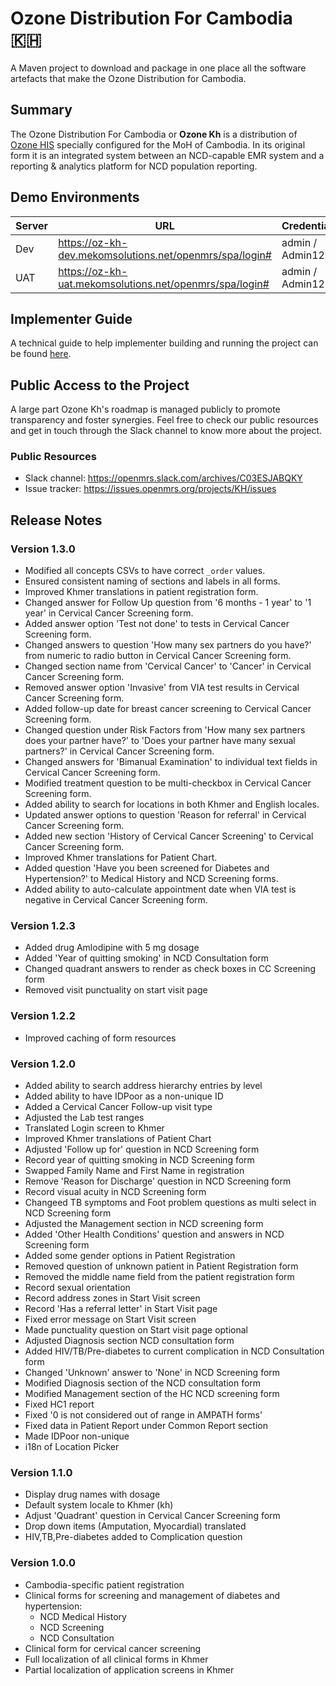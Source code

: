 # Ozone Distribution For Cambodia 🇰🇭

A Maven project to download and package in one place all the software artefacts that make the Ozone Distribution for Cambodia.

## Summary

The Ozone Distribution For Cambodia or **Ozone Kh** is a distribution of [Ozone HIS](https://www.ozone-his.com) specially configured for the MoH of Cambodia. In its original form it is an integrated system between an NCD-capable EMR system and a reporting & analytics platform for NCD population reporting.

## Demo Environments

| Server   | URL                                                          | Credentials      |
|----------|--------------------------------------------------------------|------------------|
| Dev      | https://oz-kh-dev.mekomsolutions.net/openmrs/spa/login#      | admin / Admin123 |
| UAT      | https://oz-kh-uat.mekomsolutions.net/openmrs/spa/login# | admin / Admin123   |

## Implementer Guide

A technical guide to help implementer building and running the project can be found [here](readme/impl-guide.md).

## Public Access to the Project

A large part Ozone Kh's roadmap is managed publicly to promote transparency and foster synergies. Feel free to check our public resources and get in touch through the Slack channel to know more about the project.

### Public Resources

* Slack channel: https://openmrs.slack.com/archives/C03ESJABQKY
* Issue tracker: https://issues.openmrs.org/projects/KH/issues

## Release Notes

### Version 1.3.0
* Modified all concepts CSVs to have correct `_order` values.
* Ensured consistent naming of sections and labels in all forms.
* Improved Khmer translations in patient registration form.
* Changed answer for Follow Up question from '6 months - 1 year' to '1 year' in Cervical Cancer Screening form.
* Added answer option 'Test not done' to tests in Cervical Cancer Screening form.
* Changed answers to question 'How many sex partners do you have?' from numeric to radio button in Cervical Cancer Screening form.
* Changed section name from 'Cervical Cancer' to 'Cancer' in Cervical Cancer Screening form.
* Removed answer option 'Invasive' from VIA test results in Cervical Cancer Screening form.
* Added follow-up date for breast cancer screening to Cervical Cancer Screening form.
* Changed question under Risk Factors from 'How many sex partners does your partner have?' to 'Does your partner have many sexual partners?' in Cervical Cancer Screening form.
* Changed answers for 'Bimanual Examination' to individual text fields in Cervical Cancer Screening form.
* Modified treatment question to be multi-checkbox in Cervical Cancer Screening form.
* Added ability to search for locations in both Khmer and English locales.
* Updated answer options to question 'Reason for referral' in Cervical Cancer Screening form.
* Added new section 'History of Cervical Cancer Screening' to Cervical Cancer Screening form.
* Improved Khmer translations for Patient Chart.
* Added question 'Have you been screened for Diabetes and Hypertension?' to Medical History and NCD Screening forms.
* Added ability to auto-calculate appointment date when VIA test is negative in Cervical Cancer Screening form.

### Version 1.2.3
* Added drug Amlodipine with 5 mg dosage
* Added 'Year of quitting smoking' in NCD Consultation form
* Changed quadrant answers to render as check boxes in CC Screening form
* Removed visit punctuality on start visit page

### Version 1.2.2
* Improved caching of form resources

### Version 1.2.0
* Added ability to search address hierarchy entries by level
* Added ability to have IDPoor as a non-unique ID
* Added a Cervical Cancer Follow-up visit type
* Adjusted the Lab test ranges
* Translated Login screen to Khmer
* Improved Khmer translations of Patient Chart
* Adjusted 'Follow up for' question in NCD Screening form
* Record year of quitting smoking in NCD Screening form
* Swapped Family Name and First Name in registration
* Remove 'Reason for Discharge' question in NCD Screening form
* Record visual acuity in NCD Screening form
* Changeed TB symptoms and Foot problem questions as multi select in NCD Screening form
* Adjusted the Management section in NCD screening form
* Added 'Other Health Conditions' question and answers in NCD Screening form
* Added some gender options in Patient Registration
* Removed question of unknown patient in Patient Registration form
* Removed the middle name field from the patient registration form
* Record sexual orientation
* Record address zones in Start Visit screen
* Record 'Has a referral letter' in Start Visit page
* Fixed error message on Start Visit screen
* Made punctuality question on Start visit page optional
* Adjusted Diagnosis section NCD consultation form
* Added HIV/TB/Pre-diabetes to current complication in NCD Consultation form
* Changed 'Unknown' answer to 'None' in NCD Screening form
* Modified Diagnosis section of the NCD consultation form 
* Modified Management section of the HC NCD screening form
* Fixed HC1 report
* Fixed '0 is not considered out of range in AMPATH forms'
* Fixed data in Patient Report under Common Report section
* Made IDPoor non-unique
* i18n of Location Picker

### Version 1.1.0

* Display drug names with dosage
* Default system locale to Khmer (kh)
* Adjust 'Quadrant' question in Cervical Cancer Screening form
* Drop down items (Amputation, Myocardial) translated
* HIV,TB,Pre-diabetes added to Complication question

### Version 1.0.0
* Cambodia-specific patient registration
* Clinical forms for screening and management of diabetes and hypertension:
  * NCD Medical History
  * NCD Screening
  * NCD Consultation
* Clinical form for cervical cancer screening
* Full localization of all clinical forms in Khmer
* Partial localization of application screens in Khmer
